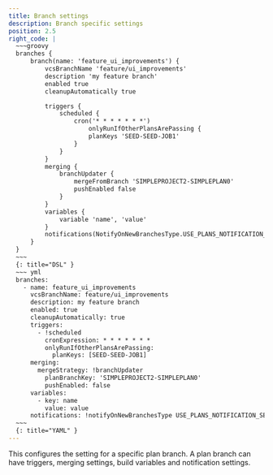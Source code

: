 ```yaml
---
title: Branch settings
description: Branch specific settings
position: 2.5
right_code: |
  ~~~groovy
  branches {
      branch(name: 'feature_ui_improvements') {
          vcsBranchName 'feature/ui_improvements'
          description 'my feature branch'
          enabled true
          cleanupAutomatically true

          triggers {
              scheduled {
                  cron('* * * * * * *')
                      onlyRunIfOtherPlansArePassing {
                      planKeys 'SEED-SEED-JOB1'
                  }
              }
          }
          merging {
              branchUpdater {
                  mergeFromBranch 'SIMPLEPROJECT2-SIMPLEPLAN0'
                  pushEnabled false
              }
          }
          variables {
              variable 'name', 'value'
          }
          notifications(NotifyOnNewBranchesType.USE_PLANS_NOTIFICATION_SETTINGS)
      }
  }  
  ~~~
  {: title="DSL" }
  ~~~ yml
  branches:
    - name: feature_ui_improvements
      vcsBranchName: feature/ui_improvements
      description: my feature branch
      enabled: true
      cleanupAutomatically: true
      triggers:
        - !scheduled
          cronExpression: * * * * * * *
          onlyRunIfOtherPlansArePassing:
            planKeys: [SEED-SEED-JOB1]
      merging:
        mergeStrategy: !branchUpdater
          planBranchKey: 'SIMPLEPROJECT2-SIMPLEPLAN0'
          pushEnabled: false
      variables:
        - key: name
          value: value 
      notifications: !notifyOnNewBranchesType USE_PLANS_NOTIFICATION_SETTINGS
  ~~~
  {: title="YAML" }
---
```

This configures the setting for a specific plan branch. A plan branch can have triggers, merging settings, build
variables and notification settings.